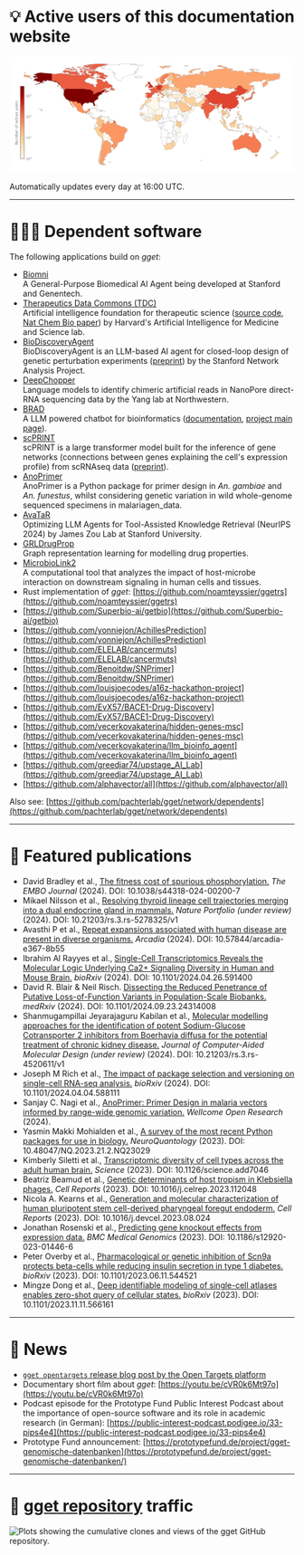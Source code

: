 # 💡 Active users of this documentation website

[![Heatmap in the form of a world map showing the number of active users of the gget website per country.](https://github.com/lauraluebbert/lauraluebbert/raw/main/gget_user_map.png)](https://github.com/lauraluebbert/lauraluebbert)

Automatically updates every day at 16:00 UTC.

___

# 🧑‍🤝‍🧑 Dependent software
The following applications build on *gget*:
- [Biomni](https://biomni.stanford.edu/)  
  A General-Purpose Biomedical AI Agent being developed at Stanford and Genentech.
- [Therapeutics Data Commons (TDC)](https://tdcommons.ai/)  
  Artificial intelligence foundation for therapeutic science ([source code](https://github.com/mims-harvard/TDC), [Nat Chem Bio paper](https://www.nature.com/articles/s41589-022-01131-2)) by 
Harvard's Artificial Intelligence for Medicine and Science lab.
- [BioDiscoveryAgent](https://github.com/snap-stanford/BioDiscoveryAgent)  
  BioDiscoveryAgent is an LLM-based AI agent for closed-loop design of genetic perturbation experiments ([preprint](https://arxiv.org/abs/2405.17631)) by the Stanford Network Analysis Project.
- [DeepChopper](https://ylab-hi.github.io/DeepChopper/)  
  Language models to identify chimeric artificial reads in NanoPore direct-RNA sequencing data by the Yang lab at Northwestern.
- [BRAD](https://github.com/Jpickard1/BRAD)  
  A LLM powered chatbot for bioinformatics ([documentation](https://brad-bioinformatics-retrieval-augmented-data.readthedocs.io/en/latest/index.html), [project main page](https://brad-bioinformatics-retrieval-augmented-data.readthedocs.io/_/downloads/en/latest/pdf/)).
- [scPRINT](https://www.jkobject.com/scPRINT/)  
  scPRINT is a large transformer model built for the inference of gene networks (connections between genes explaining the cell's expression profile) from scRNAseq data ([preprint](https://www.biorxiv.org/content/10.1101/2024.07.29.605556v1)).
- [AnoPrimer](https://sanjaynagi.github.io/AnoPrimer/landing-page.html)  
  AnoPrimer is a Python package for primer design in *An. gambiae* and *An. funestus*, whilst considering genetic variation in wild whole-genome sequenced specimens in malariagen_data.
- [AvaTaR](https://github.com/zou-group/avatar)  
  Optimizing LLM Agents for Tool-Assisted Knowledge Retrieval (NeurIPS 2024) by James Zou Lab at Stanford University.
- [GRLDrugProp](https://github.com/Madscba/GRLDrugProp)  
  Graph representation learning for modelling drug properties.
- [MicrobioLink2](https://github.com/korcsmarosgroup/MicrobioLink2)  
  A computational tool that analyzes the impact of host-microbe interaction on downstream signaling in human cells and tissues.
- Rust implementation of *gget*: [https://github.com/noamteyssier/ggetrs](https://github.com/noamteyssier/ggetrs)
- [https://github.com/Superbio-ai/getbio](https://github.com/Superbio-ai/getbio)
- [https://github.com/yonniejon/AchillesPrediction](https://github.com/yonniejon/AchillesPrediction)
- [https://github.com/ELELAB/cancermuts](https://github.com/ELELAB/cancermuts)
- [https://github.com/Benoitdw/SNPrimer](https://github.com/Benoitdw/SNPrimer)
- [https://github.com/louisjoecodes/a16z-hackathon-project](https://github.com/louisjoecodes/a16z-hackathon-project)
- [https://github.com/EvX57/BACE1-Drug-Discovery](https://github.com/EvX57/BACE1-Drug-Discovery)
- [https://github.com/vecerkovakaterina/hidden-genes-msc](https://github.com/vecerkovakaterina/hidden-genes-msc)
- [https://github.com/vecerkovakaterina/llm_bioinfo_agent](https://github.com/vecerkovakaterina/llm_bioinfo_agent)
- [https://github.com/greedjar74/upstage_AI_Lab](https://github.com/greedjar74/upstage_AI_Lab)
- [https://github.com/alphavector/all](https://github.com/alphavector/all)

Also see: [https://github.com/pachterlab/gget/network/dependents](https://github.com/pachterlab/gget/network/dependents)

____

# 📃 Featured publications
- David Bradley et al., [The fitness cost of spurious phosphorylation.](https://doi.org/10.1038/s44318-024-00200-7) *The EMBO Journal* (2024). DOI: 10.1038/s44318-024-00200-7
- Mikael Nilsson et al., [Resolving thyroid lineage cell trajectories merging into a dual endocrine gland in mammals.](https://doi.org/10.21203/rs.3.rs-5278325/v1) *Nature Portfolio (under review)* (2024). DOI: 10.21203/rs.3.rs-5278325/v1
- Avasthi P et al., [Repeat expansions associated with human disease are present in diverse organisms.](https://doi.org/10.57844/arcadia-e367-8b55) *Arcadia* (2024). DOI: 10.57844/arcadia-e367-8b55
- Ibrahim Al Rayyes et al., [Single-Cell Transcriptomics Reveals the Molecular Logic Underlying Ca2+ Signaling Diversity in Human and Mouse Brain.](https://doi.org/10.1101/2024.04.26.591400) *bioRxiv* (2024). DOI: 10.1101/2024.04.26.591400
- David R. Blair & Neil Risch. [Dissecting the Reduced Penetrance of Putative Loss-of-Function Variants in Population-Scale Biobanks.](https://doi.org/10.1101/2024.09.23.24314008) *medRxiv* (2024). DOI: 10.1101/2024.09.23.24314008
- Shanmugampillai Jeyarajaguru Kabilan et al., [Molecular modelling approaches for the identification of potent Sodium-Glucose Cotransporter 2 inhibitors from Boerhavia diffusa for the potential treatment of chronic kidney disease.](https://doi.org/10.21203/rs.3.rs-4520611/v1) *Journal of Computer-Aided Molecular Design (under review)* (2024). DOI: 10.21203/rs.3.rs-4520611/v1
- Joseph M Rich et al., [The impact of package selection and versioning on single-cell RNA-seq analysis.](https://pmc.ncbi.nlm.nih.gov/articles/PMC11014608/#:~:text=10.1101/2024.04.04.588111) *bioRxiv* (2024). DOI: 10.1101/2024.04.04.588111
- Sanjay C. Nagi et al., [AnoPrimer: Primer Design in malaria vectors informed by range-wide genomic variation.](https://wellcomeopenresearch.org/articles/9-255/v1) *Wellcome Open Research* (2024).
- Yasmin Makki Mohialden et al., [A survey of the most recent Python packages for use in biology.](http://dx.doi.org/10.48047/NQ.2023.21.2.NQ23029) *NeuroQuantology* (2023). DOI: 10.48047/NQ.2023.21.2.NQ23029 
- Kimberly Siletti et al., [Transcriptomic diversity of cell types across the adult human brain.](https://doi.org/10.1126/science.add7046) *Science* (2023). DOI: 10.1126/science.add7046
- Beatriz Beamud et al., [Genetic determinants of host tropism in Klebsiella phages.](https://doi.org/10.1016/j.celrep.2023.112048) *Cell Reports* (2023). DOI: 10.1016/j.celrep.2023.112048
- Nicola A. Kearns et al., [Generation and molecular characterization of human pluripotent stem cell-derived pharyngeal foregut endoderm.](https://doi.org/10.1016/j.devcel.2023.08.024) *Cell Reports* (2023). DOI: 10.1016/j.devcel.2023.08.024
- Jonathan Rosenski et al., [Predicting gene knockout effects from expression data.](https://link.springer.com/article/10.1186/s12920-023-01446-6) *BMC Medical Genomics* (2023). DOI: 10.1186/s12920-023-01446-6
- Peter Overby et al., [Pharmacological or genetic inhibition of Scn9a protects beta-cells while reducing insulin secretion in type 1 diabetes.](https://doi.org/10.1101/2023.06.11.544521) *bioRxiv* (2023). DOI: 10.1101/2023.06.11.544521
- Mingze Dong et al., [Deep identifiable modeling of single-cell atlases enables zero-shot query of cellular states.](https://doi.org/10.1101/2023.11.11.566161) *bioRxiv* (2023). DOI: 10.1101/2023.11.11.566161

___

# 📰 News
- [`gget opentargets` release blog post by the Open Targets platform](https://blog.opentargets.org/case-study-gget/)
- Documentary short film about *gget*: [https://youtu.be/cVR0k6Mt97o](https://youtu.be/cVR0k6Mt97o)
- Podcast episode for the Prototype Fund Public Interest Podcast about the importance of open-source software and its role in academic research (in German): [https://public-interest-podcast.podigee.io/33-pips4e4](https://public-interest-podcast.podigee.io/33-pips4e4)
- Prototype Fund announcement: [https://prototypefund.de/project/gget-genomische-datenbanken](https://prototypefund.de/project/gget-genomische-datenbanken/)

___

# 🚂 [gget repository](https://github.com/pachterlab/gget/) traffic
![Plots showing the cumulative clones and views of the gget GitHub repository.](https://raw.githubusercontent.com/pachterlab/gget/traffic/plots/gget_cumulative_clones_views.png)

